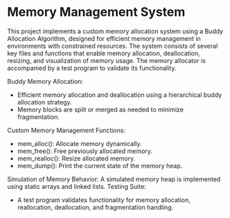 # Memory Management System

This project implements a custom memory allocation system using a Buddy Allocation Algorithm, designed for efficient memory management in environments with constrained resources.
The system consists of several key files and functions that enable memory allocation, deallocation, resizing, and visualization of memory usage.
The memory allocator is accompanied by a test program to validate its functionality.


Buddy Memory Allocation:
- Efficient memory allocation and deallocation using a hierarchical buddy allocation strategy.
- Memory blocks are split or merged as needed to minimize fragmentation.


Custom Memory Management Functions:
- mem_alloc(): Allocate memory dynamically.
- mem_free(): Free previously allocated memory.
- mem_realloc(): Resize allocated memory.
- mem_dump(): Print the current state of the memory heap.


Simulation of Memory Behavior:
A simulated memory heap is implemented using static arrays and linked lists.
Testing Suite:
- A test program validates functionality for memory allocation, reallocation, deallocation, and fragmentation handling.
